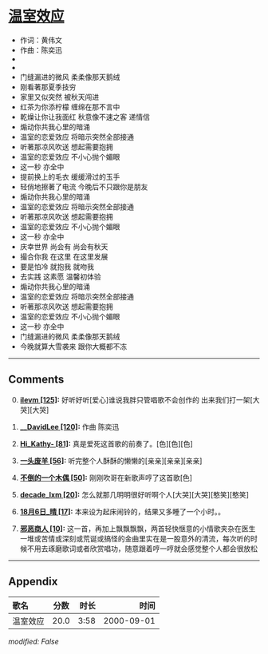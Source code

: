 # [温室效应](https://music.163.com/song?id=67498)

* 作词：黄伟文
* 作曲：陈奕迅
*
*
* 门缝漏进的微风 柔柔像那天鹅绒
* 刚看著那夏季技穷
* 家里又似突然 被秋天闯进
* 红茶为你添柠檬 缠绵在那不言中
* 乾燥让你让我面红 秋意像不速之客 递情信
* 煽动你共我心里的暗涌
* 温室的恋爱效应 将暗示突然全部接通
* 听著那凉风吹送 想起需要抱拥
* 温室的恋爱效应 不小心抛个媚眼
* 这一秒 亦全中
* 提前换上的毛衣 缓缓滑过的玉手
* 轻俏地擦著了电流 今晚后不只跟你是朋友
* 煽动你共我心里的暗涌
* 温室的恋爱效应 将暗示突然全部接通
* 听著那凉风吹送 想起需要抱拥
* 温室的恋爱效应 不小心抛个媚眼
* 这一秒 亦全中
* 庆幸世界 尚会有 尚会有秋天
* 撮合你我 在这里 在这里发展
* 要是怕冷 就抱我 就吻我
* 去实践 这素愿 温馨初体验
* 煽动你共我心里的暗涌
* 温室的恋爱效应 将暗示突然全部接通
* 听著那凉风吹送 想起需要抱拥
* 温室的恋爱效应 不小心抛个媚眼
* 这一秒 亦全中
* 门缝漏进的微风 柔柔像那天鹅绒
* 今晚就算大雪袭来 跟你大概都不冻


---

## Comments
0. **[ilevm \[125\]](https://music.163.com/#/user/home?id=82979772):** 好听好听[爱心]谁说我胖只管唱歌不会创作的 出来我们打一架[大哭][大哭]

1. **[__DavidLee \[120\]](https://music.163.com/#/user/home?id=43112973):** 作曲 陈奕迅

2. **[Hi_Kathy- \[81\]](https://music.163.com/#/user/home?id=46603575):** 真是爱死这首歌的前奏了。[色][色][色]

3. **[一头废羊 \[56\]](https://music.163.com/#/user/home?id=9819094):** 听完整个人酥酥的懒懒的[亲亲][亲亲][亲亲]

4. **[不倒的一个木偶 \[50\]](https://music.163.com/#/user/home?id=340072431):** 刚刚吹哥在新歌声哼了这首歌[色]

5. **[decade_lxm \[20\]](https://music.163.com/#/user/home?id=34210093):** 怎么就那几明明很好听啊个人[大哭][大哭][憨笑][憨笑]

6. **[18月6日_晴 \[17\]](https://music.163.com/#/user/home?id=364278150):** 本来设为起床闹铃的，结果又多睡了一个小时。。

7. **[邪恶商人 \[10\]](https://music.163.com/#/user/home?id=79193960):** 这一首，再加上飘飘飘飘，两首轻快惬意的小情歌夹杂在医生一堆或苦情或深刻或荒诞或搞怪的金曲里实在是一股意外的清流，每次听的时候不用去琢磨歌词或者欣赏唱功，随意跟着哼一哼就会感觉整个人都会很放松



---

## Appendix

|歌名|分数|时长|时间|
|:---|:---:|---:|---:|
|温室效应|20.0|3:58|2000-09-01

*modified: False*